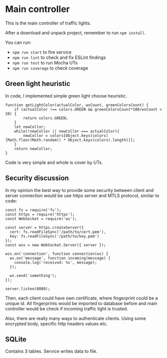# Main controller
This is the main controller of traffic lights.

After a download and unpack project, remember to run `npm install`.

You can run:
* `npm run start` to fire service
* `npm run lint` to check and fix ESLint findings
* `npm run test` to run Mocha UTs
* `npm run coverage` to check coverage

## Green light heuristic
In code, I implemented simple green light choose heuristic. 
```
function getLightColor(actualColor, wsCount, greenColorsCount) {
    if (actualColor !== colors.GREEN && greenColorsCount*100/wsCount < 20) {
        return colors.GREEN;
    }
    let newCollor;
    while(!newCollor || newCollor === actualColor){
        newCollor = colors[Object.keys(colors)[Math.floor(Math.random() * Object.keys(colors).length)]];
    }
    return newCollor;
}
```
Code is very simple and whole is cover by UTs.

## Security discussion
In my opinion the best way to provide some security between client and server connection would be use https server and MTLS protocol, similar to code:
```
const fs = require('fs');
const https = require('https');
const WebSocket = require('ws');
 
const server = https.createServer({
  cert: fs.readFileSync('/path/to/cert.pem'),
  key: fs.readFileSync('/path/to/key.pem')
});
const wss = new WebSocket.Server({ server });
 
wss.on('connection', function connection(ws) {
  ws.on('message', function incoming(message) {
    console.log('received: %s', message);
  });
 
  ws.send('something');
});
 
server.listen(8080);
```
Then, each client could have own certificate, where fingerprint could be a unique id. All fingerprints would be imported to database before and main controller would be check if incoming traffic light is trusted.

Also, there are really many ways to authenticate clients. Using some encrypted body, specific http headers values etc.

## SQLite

Contains 3 tables. Service writes data to file.
